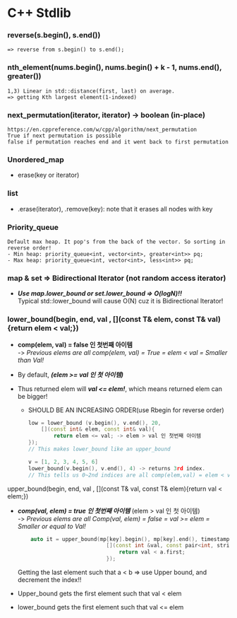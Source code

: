 # C++ Stdlib

### reverse(s.begin(), s.end())

    => reverse from s.begin() to s.end();

### nth_element(nums.begin(), nums.begin() + k - 1, nums.end(), greater<int>())

    1,3) Linear in std::distance(first, last) on average.
    => getting Kth largest element(1-indexed)

### next_permutation(iterator, iterator) -> boolean (in-place)

    https://en.cppreference.com/w/cpp/algorithm/next_permutation
    True if next permutation is possible
    false if permutation reaches end and it went back to first permutation

### Unordered_map

- erase(key or iterator)

### list

- .erase(iterator), .remove(key): note that it erases all nodes with key

### Priority_queue

    Default max heap. It pop's from the back of the vector. So sorting in reverse order!
    - Min heap: priority_queue<int, vector<int>, greater<int>> pq;
    - Max heap: priority_queue<int, vector<int>, less<int>> pq;

### map & set => Bidirectional Iterator (not random access iterator)

- **_Use map.lower_bound or set.lower_bound => O(logN)!!_**\
    Typical std::lower_bound will cause O(N) cuz it is Bidirectional Iterator!

### lower_bound(begin, end, val , [](const T& elem, const T& val){return elem < val;})

- **comp(elem, val) = false 인 첫번째 아이템** \
    -> *Previous elems are all comp(elem, val) = True = elem < val = Smaller than Val!*
- By default, ***(elem >= val 인 첫 아이템)***
- Thus returned elem will _**val <= elem!**_, which means returned elem can be bigger!

  - SHOULD BE AN INCREASING ORDER(use Rbegin for reverse order)

    ``` Cpp
    low = lower_bound (v.begin(), v.end(), 20,
        [](const int& elem, const int& val){
            return elem <= val; -> elem > val 인 첫번째 아이템
    });
    // This makes lower_bound like an upper_bound
    ```

    ``` Cpp
    v = [1, 2, 3, 4, 5, 6]
    lower_bound(v.begin(), v.end(), 4) -> returns 3rd index.
    // This tells us 0~2nd indices are all comp(elem,val) = elem < val = true!
    ```

upper_bound(begin, end, val , [](const T& val, const T& elem){return val < elem;})

- _**comp(val, elem) = true 인 첫번째 아이템**_  (elem > val 인 첫 아이템)\
    -> *Previous elems are all Comp(val, elem) = false = val >= elem = Smaller or equal to Val!*

    ``` Cpp
        auto it = upper_bound(mp[key].begin(), mp[key].end(), timestamp,
                                [](const int &val, const pair<int, string > &a){
                                    return val < a.first;
                                });
    ```

    Getting the last element such that a < b => use Upper bound, and decrement the index!!
- Upper_bound gets the first element such that val < elem
- lower_bound gets the first element such that val <= elem
